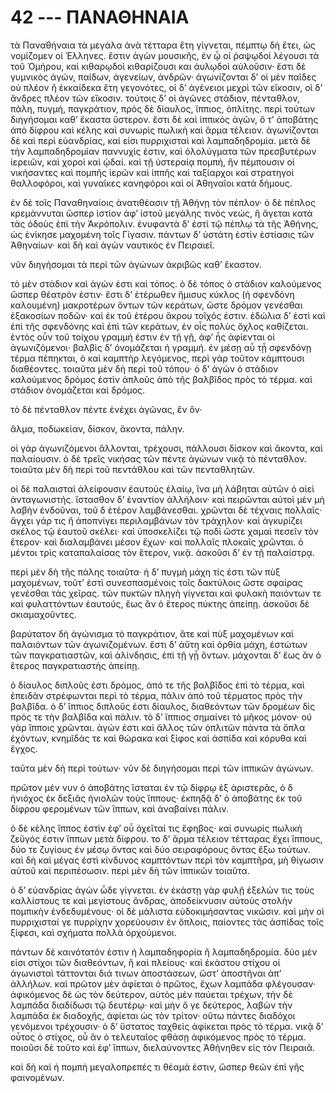
# 42 --- ΠΑΝΑΘΗΝΑΙΑ

τὰ Παναθήναια τὰ μεγάλα ἀνὰ τέτταρα ἔτη γίγνεται, πέμπτῳ δὴ ἔτει, ὡς νομίζομεν οἱ Ἑλληνες. ἔστιν ἀγὼν μουσικῆς, ἐν ᾧ οἱ ῥαψῳδοὶ λέγουσι τὰ τοῦ  Ὁμήρου, καὶ κιθαρῳδοὶ κιθαρίζουσι και ἀυλῳδοὶ αὐλοῦσιν· ἔστι δὲ γυμνικὸς ἀγών, παίδων, ἀγενείων, ἀνδρῶν· ἀγωνίζονται δ’ οἱ μὲν παῖδες οὐ πλέον ἢ ἑκκαίδεκα ἔτη γεγονότες, οἱ δ’ ἀγένειοι μεχρὶ τῶν εἴκοσιν, οἱ δ’ ἄνδρες πλέον τῶν εἴκοσιν. τούτοις δ’ οἱ ἀγῶνες στάδιον, πένταθλον, πάλη, πυγμή, παγκράτιον, πρὸς δὲ δίαυλος, ἵππιος, ὁπλίτης. περὶ τούτων διηγήσομαι καθ’ ἕκαστα ὕστερον. ἔστι δὲ καὶ ἱππικὸς ἀγῶν, ὅ τ’ ἀποβάτης ἀπὸ δίφρου καὶ κέλης καὶ συνωρὶς πωλικὴ καὶ ἅρμα τέλειον. ἀγωνίζονται δὲ καὶ περὶ εὐανδρίας, καί εἰσι πυρριχισταὶ καὶ λαμπαδηδρομία. μετὰ δὲ τὴν λαμπαδηδρομίαν παννυχὶς ἐστιν, καὶ ὀλολύγματα τῶν πρεσβυτέρων ἱερειῶν, καὶ χοροὶ καὶ ᾠδαί. καὶ τῇ ὑστεραίᾳ πομπή, ἣν πέμπουσιν οἱ νικήσαντες καὶ πομπῆς ἱερῶν καὶ ἱππῆς καὶ ταξίαρχοι καὶ στρατηγοὶ θαλλοφόροι, καὶ γυναῖκες κανηφόροι καὶ οἱ Ἀθηναῖοι κατὰ δήμους.

ἐν δὲ τοῖς Παναθηναίοις ἀνατιθέασιν τῇ Ἀθήνῃ τὸν πέπλον· ὁ δὲ πέπλος κρεμάννυται ὥσπερ ἱστίον ἀφ’ ἱστοῦ μεγάλης τινὸς νεώς, ἣ ἄγεται κατὰ τὰς ὁδοὺς ἐπὶ τὴν Ἀκρόπολιν. ἐνυφαντὰ δ’ ἐστὶ τῷ πέπλῳ τὰ τῆς Ἀθήνης, ὡς ἐνίκησε μαχομένη τοῖς Γίγασιν. πάντων δ’ ὑστάτη ἐστὶν ἐστίασις τῶν Ἀθηναίων· καὶ δὴ καὶ ἀγὼν ναυτικὸς ἐν Πειραιεῖ.

νῦν διηγήσομαι τὰ περὶ τῶν ἀγώνων ἀκριβῶς καθ’ ἕκαστον.

τὸ μὲν στάδιον καὶ ἀγών ἐστι καὶ τόπος. ὁ δὲ τόπος ὁ στάδιον καλούμενος ὥσπερ θέατρόν ἐστιν· ἔστι δ’ ἑτέρωθεν ἥμισυς κύκλος (ἡ σφενδόνη καλουμένη) μακροτέρων ὄντων τῶν κεράτων, ὥστε δρόμον γενέσθαι ἑξακοσίων ποδῶν· καὶ ἐκ τοῦ ἐτέρου ἄκρου τοῖχός ἐστιν. ἑδώλια δ’ ἐστὶ καὶ ἐπὶ τῆς σφενδόνης καὶ ἐπὶ τῶν κεράτων, ἐν οἷς πολὺς ὄχλος καθίζεται. ἐντὸς οὖν τοῦ τοίχου γραμμή ἐστιν ἐν τῇ γῇ, ἀφ’  ἧς ἀφίενται οἱ ἀγωνιζόμενοι· βαλβὶς δ’ ὀνομάζεται ἡ γραμμή. ἐν μέσῃ αὖ τᾖ σφενδόνῃ τέρμα πέπηκται, ὁ καὶ καμπτὴρ λεγόμενος, περὶ γὰρ τοῦτον κάμπτουσι διαθέοντες. τοιαῦτα μὲν δὴ περὶ τοῦ τόπου· ὁ δ’ ἀγὼν ὁ στάδιον καλούμενος δρόμος ἐστὶν ἁπλοῦς ἀπὸ τῆς βαλβῖδος πρὸς τὸ τέρμα. καὶ στάδιον ὀνομάζεται καὶ δρόμος.

τὸ δὲ πένταθλον πέντε ἐνέχει ἀγῶνας, ἓν ὄν·

ἅλμα, ποδωκείαν, δίσκον, ἄκοντα, πάλην.

οἱ γὰρ ἀγωνιζόμενοι ἅλλονται, τρέχουσι, πάλλουσι δίσκον καὶ ἄκοντα, καὶ παλαίουσιν. ὁ δὲ τρεῖς νικήσας τῶν πέντε ἀγώνων νικᾷ τὸ πένταθλον. τοιαῦτα μὲν δὴ περὶ τοῦ πεντάθλου καὶ τῶν πενταθλητῶν.

οἱ δὲ παλαισταὶ ἀλείφουσιν ἑαυτοὺς ἐλαίῳ, ἵνα μὴ λάβηται αὑτῶν ὁ αἰεὶ ἀνταγωνιστής. ἵστασθον δ’ ἐναντίον ἀλλήλοιν· καὶ πειρῶνται αὐτοὶ μὲν μὴ λαβὴν ἐνδοῦναι, τοῦ δ ἑτέρον λαμβάνεσθαι. χρῶνται δὲ τέχναις πολλαῖς· ἄγχει γάρ τις ἢ ἀποπνίγει περιλαμβάνων τὸν τράχηλον· καὶ ἀγκυρίζει σκέλος τῷ ἑαυτοῦ σκέλει· καὶ ὑποσκελίζει τῷ ποδὶ ὥστε χαμαὶ πεσεῖν τὸν ἕτερον· καὶ διαλαμβάνει μέσον ἔχων· καὶ πολλαῖς πλοκαῖς χρῶνται. ὁ μέντοι τρὶς καταπαλαίσας τὸν ἕτερον, νικᾷ. ἀσκοῦσι δ’ ἐν τῇ παλαίστρᾳ.

περὶ μὲν δὴ τῆς πάλης τοιαῦτα· ἡ δ’ πυγμὴ μάχη τίς ἐστι τῶν πὺξ μαχομένων, τοῦτ’ ἐστὶ συνεσπασμένοις τοῖς δακτύλοις ὥστε σφαίρας γενέσθαι τάς χεῖρας. τῶν πυκτῶν πληγὴ γίγνεται καὶ φυλακὴ παιόντων τε καὶ φυλαττόντων ἑαυτούς, ἕως ἂν ὁ ἕτερος πύκτης ἀπείπῃ. ἀσκοῦσι δὲ σκιαμαχοῦντες.

βαρύτατον δὴ ἀγώνισμα τὸ παγκράτιον, ἅτε καὶ πὺξ μαχομένων καὶ παλαιόντων τῶν ἀγωνιζομένων. ἔστι δ’ ἀὕτη καὶ ὀρθία μάχη, ἑστώτων τῶν παγκρατιαστῶν,  καὶ ἁλίνδησις, ἐπὶ τῇ γᾖ ὄντων. μάχονται δ’ ἕως ἂν ὁ ἕτερος παγκρατιαστὴς ἀπείπῃ.

ὁ δίαυλος διπλοῦς ἐστι δρόμος, ἀπό τε τῆς βαλβῖδος ἐπὶ τὸ τέρμα, καὶ ἐπειδὰν στρέφωνται περὶ τὸ τέρμα, πάλιν ἀπὸ τοῦ τέρματος πρὸς τὴν βαλβῖδα. ὁ δ’ ἵππιος διπλοῦς ἐστι δίαυλος, διαθεόντων τῶν δρομέων δὶς πρός τε τὴν βαλβῖδα καὶ πάλιν. τὸ δ’ ἵππιος σημαίνει τὸ μῆκος μόνον· οὐ γὰρ ἵπποις χρῶνται. ἀγών ἐστι καὶ ἄλλος τῶν ὁπλιτῶν πάντα τὰ ὅπλα ἐχόντων, κνημῖδάς τε καὶ θώρακα καὶ ξίφος καὶ ἀσπίδα καὶ κόρυθα καὶ ἔγχος.

ταῦτα μὲν δὴ περὶ τούτων· νῦν δὲ διηγήσομαι περὶ τῶν ἱππικῶν ἀγώνων.

πρῶτον μέν νυν ὁ ἀποβάτης ἵσταται ἐν τῷ δίφρῳ ἐξ ἀριστερᾶς, ὁ δ ἡνιόχος ἐκ δεξιᾶς ἡνιολῶν τοὺς ἵππους· ἐκπηδᾷ δ’ ὁ ἀποβάτης ἐκ τοῦ δίφρου φερομένων τῶν ἵππων, καὶ ἀναβαίνει πάλιν.

ὁ δὲ κέλης ἵππος ἐστὶν ἐφ’ οὗ ὀχεῖταί τις ἔφηβος· καὶ συνωρὶς πωλικὴ ζεῦγός ἐστιν ἵππων μετὰ δίφρου. το δ’ ἅρμα τέλειον τέτταρας ἔχει ἵππους, δύο τε ζυγίους ἐν μέσῳ ὄντας καὶ δύο σειραφόρους ὄντας ἔξω τούτων. καὶ δὴ καὶ μέγας ἐστὶ κίνδυνος καμπτόντων περὶ τὸν καμπτῆρα, μὴ θίγωσιν αὐτοῦ καὶ περιπέσωσιν. περὶ μὲν δὴ τῶν ἱππικῶν τοιαῦτα.

ὁ δ’ εὐανδρίας ἀγὼν ὧδε γίγνεται. ἐν ἑκάστῃ γὰρ φυλῇ ἐξελών τις τοὺς καλλίστους τε καὶ μεγίστους ἄνδρας, ἀποδείκνυσιν αὐτοὺς στολὴν πομπικὴν ἐνδεδυμένους· οἱ δὲ μάλιστα εὐδοκιμήσαντας νικῶσιν. καὶ μὴν οἱ πυρριχισταί γε πυρρίχην χορεύουσιν ἐν ὅπλοις, παίοντες τὰς ἀσπίδας τοῖς ξίφεσι, καὶ σχήματα πολλὰ ὀρχούμενοι.

πάντων δὲ καινότατόν ἐστιν ἡ λαμπαδηφορία ἢ λαμπαδηδρομία. δύο μέν εἰσι στίχοι τῶν διαθεόντων, ἢ καὶ πλείους· καὶ ἑκάστου στίχου οἱ ἀγωνισταὶ  τάττονται διά τινων ἀποστάσεων, ὥστ’ ἀποστῆναι ἀπ’ ἀλλήλων. καὶ πρῶτον μὲν ἀφίεται ὁ πρῶτος, ἔχων λαμπάδα φλέγουσαν· ἀφικόμενος δὲ ὡς τὸν δεύτερον, αὐτὸς μέν παύεται τρέχων, τὴν δὲ λαμπάδα διαδίδωσι τῷ δευτέρῳ· καὶ μὴν ὅ γε δεύτερος, λαβὼν τὴν λαμπάδα ἐκ διαδοχῆς, ἀφίεται ὡς τὸν τρίτον· οὕτω πάντες διαδόχοι γενόμενοι τρέχουσιν· ὁ δ’ ὕστατος ταχθεὶς ἀφίκεται πρὸς τὸ τέρμα. νικᾷ δ’ οὗτος ὁ στίχος, οὗ ἂν ὁ τελευταῖος φθάσῃ ἀφικόμενος πρὸς τὸ τέρμα. ποιοῦσι δὲ τοῦτο καὶ ἐφ’ ἵππων, διελαύνοντες Ἀθήνηθεν εἰς τὸν Πειραιᾶ.

καὶ δὴ καὶ ἡ πομπὴ μεγαλοπρεπές τι θέαμά ἐστιν, ὥσπερ θεῶν ἐπὶ γῆς φαινομένων.

